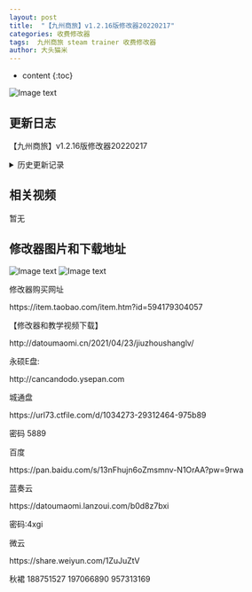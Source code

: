 ```yaml
---
layout: post
title:  "【九州商旅】v1.2.16版修改器20220217"
categories: 收费修改器
tags:  九州商旅 steam trainer 收费修改器
author: 大头猫米
---
```


* content
{:toc}

![Image text](https://datoumaomi.github.io/pic/jjj/jiuzhoushanglv/九州商旅.jpg)


##  更新日志

【九州商旅】v1.2.16版修改器20220217




<details>
<summary>历史更新记录</summary>
【九州商旅】v1.1.1版修改器20210430 日常更新<p></p>
【九州商旅】v1.1.2版修改器20210501<p></p>
重要更新,增加了商店无限商品修改、增加了自动恢复最大气血修改、增加了名望修改、增加了快速研读修改<p></p>
【九州商旅】v1.1.7版修改器20210507 日常更新<p></p>
【九州商旅】v1.1.8版修改器20210507 日常更新<p></p>
【九州商旅】v1.1.11版修改器20210509 日常更新<p></p>
【九州商旅】v1.1.15版修改器20210510 日常更新<p></p>
【九州商旅】v1.1.17版修改器20210512 日常更新<p></p>
【九州商旅】v1.1.18版修改器20210512 日常更新<p></p>
【九州商旅】v1.1.19版修改器20210513 日常更新<p></p>
【九州商旅】v1.1.20版修改器20210515 日常更新<p></p>
【九州商旅】v1.1.21版修改器20210521 日常更新<p></p>
【九州商旅】v1.1.51版修改器20210529 日常更新<p></p>
【九州商旅】v1.1.53版修改器20210607 日常更新<p></p>
【九州商旅】v1.1.62版修改器20210613 日常更新<p></p>
【九州商旅】v1.2.16版修改器20220217 日常更新,增加了字体大小设置和DPI缩放<p></p>

</details>

## 相关视频
暂无

## 修改器图片和下载地址

![Image text](https://datoumaomi.github.io/pic/jjj/jiuzhoushanglv/九州商旅.jpg)
![Image text](https://datoumaomi.github.io/pic/jjj/jiuzhoushanglv/九州商旅.png)




<p></p>
修改器购买网址
<p></p>
https://item.taobao.com/item.htm?id=594179304057
<p></p>
【修改器和教学视频下载】
<p></p>
http://datoumaomi.cn/2021/04/23/jiuzhoushanglv/
<p></p>
永硕E盘:
<p></p>
http://cancandodo.ysepan.com
<p></p>
城通盘
<p></p>
https://url73.ctfile.com/d/1034273-29312464-975b89
<p></p>
密码 5889
<p></p>
百度
<p></p>
https://pan.baidu.com/s/13nFhujn6oZmsmnv-N1OrAA?pw=9rwa
<p></p>
蓝奏云
<p></p>
https://datoumaomi.lanzoui.com/b0d8z7bxi
<p></p>
密码:4xgi
<p></p>
微云
<p></p>
https://share.weiyun.com/1ZuJuZtV
<p></p>
<p>秋裙 188751527 197066890 957313169</p>
